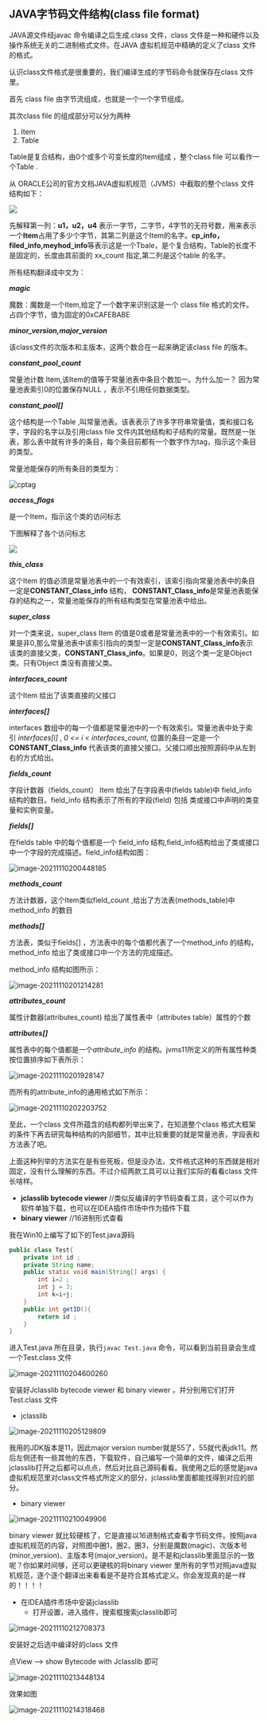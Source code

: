 ## JAVA字节码文件结构(class file format)

JAVA源文件经javac 命令编译之后生成.class 文件，class 文件是一种和硬件以及操作系统无关的二进制格式文件。在JAVA 虚拟机规范中精确的定义了class 文件的格式。

认识class文件格式是很重要的，我们编译生成的字节码命令就保存在class 文件里。

首先 class file 由字节流组成，也就是一个一个字节组成。

其次class file 的组成部分可以分为两种

1. Item
2. Table

Table是复合结构，由0个或多个可变长度的Item组成 ，整个class file 可以看作一个Table .

从 ORACLE公司的官方文档JAVA虚拟机规范（JVMS）中截取的整个class 文件结构如下：

![](E:\Files\LearnNotes\img_src\class_file_stru.png)

先解释第一列：**u1，u2，u4** 表示一字节，二字节，4字节的无符号数，用来表示一个**Item**占用了多少个字节，其第二列是这个Item的名字。**cp_info，filed_info,meyhod_info**等表示这是一个Tbale，是个复合结构，Table的长度不是固定的，长度由其前面的 xx_count 指定,第二列是这个table 的名字。



所有结构翻译成中文为：

***magic***

魔数：魔数是一个Item,给定了一个数字来识别这是一个 class file 格式的文件。占四个字节，值为固定的0xCAFEBABE

***minor_version,major_version***

该class文件的次版本和主版本，这两个数合在一起来确定该class file 的版本。

***constant_pool_count*** 

常量池计数 Item,该Item的值等于常量池表中条目个数加一。为什么加一？ 因为常量池表索引0的位置保存NULL ，表示不引用任何数据类型。

***constant_pool[]***

这个结构是一个Table ,叫常量池表。该表表示了许多字符串常量值，类和接口名字，字段的名字以及引用class file 文件内其他结构和子结构的常量。既然是一张表，那么表中就有许多的条目，每个条目前都有一个数字作为tag，指示这个条目的类型。

常量池能保存的所有条目的类型为：

![cptag](E:\Files\LearnNotes\img_src\constant_pool_tag.png)

***access_flags***

是一个Item，指示这个类的访问标志

下图解释了各个访问标志

![](E:\Files\LearnNotes\img_src\access_flags.png)

***this_class***

这个Item 的值必须是常量池表中的一个有效索引，该索引指向常量池表中的条目一定是**CONSTANT_Class_info** 结构， **CONSTANT_Class_info**是常量池表能保存的结构之一，常量池能保存的所有结构类型在常量池表中给出。

***super_class***

对一个类来说，super_class Item 的值是0或者是常量池表中的一个有效索引。如果是非0,那么常量池表中该索引指向的类型一定是**CONSTANT_Class_info**表示该类的直接父类，**CONSTANT_Class_info**。如果是0，则这个类一定是Object类。只有Object 类没有直接父类。

***interfaces_count***

这个Item 给出了该类直接的父接口

***interfaces[]***

interfaces 数组中的每一个值都是常量池中的一个有效索引。常量池表中处于索引 *interfaces[i]* , *0 <= i < interfaces_count*,  位置的条目一定是一个**CONSTANT_Class_info** 代表该类的直接父接口。父接口顺出按照源码中从左到右的方式给出。

***fields_count***

字段计数器（fields_count） Item 给出了在字段表中(fields table)中 field_info 结构的数目。field_info 结构表示了所有的字段(field) 包括 类或接口中声明的类变量和实例变量。

***fields[]***

在fields table 中的每个值都是一个 field_info 结构,field_info结构给出了类或接口中一个字段的完成描述。field_info结构如图：

![image-20211110200448185](E:\Files\LearnNotes\img_src\fields_info_stru.png)

***methods_count***

方法计数器，这个Item类似field_count  ,给出了方法表(methods_table)中method_info 的数目

***methods[]***

方法表，类似于fields[] ，方法表中的每个值都代表了一个method_info 的结构，method_info 给出了类或接口中一个方法的完成描述。

method_info 结构如图所示：

![image-20211110201214281](E:\Files\LearnNotes\img_src\method_info_stru.png)

***attributes_count***

属性计数器(attributes_count) 给出了属性表中（attributes table）属性的个数

***attributes[]***

属性表中的每个值都是一个*attribute_info* 的结构。jvms11所定义的所有属性种类按位置排序如下表所示： 

![image-20211110201928147](E:\Files\LearnNotes\img_src\attributes_kind.png)

而所有的attribute_info的通用格式如下所示：

![image-20211110202203752](E:\Files\LearnNotes\img_src\attribute_info_stru.png)

至此，一个class 文件所蕴含的结构都列举出来了，在知道整个class 格式大框架的条件下再去研究每种结构的内部细节，其中比较重要的就是常量池表，字段表和方法表了吧。

上面这种列举的方法实在是有些死板，但是没办法，文件格式这种的东西就是相对固定，没有什么理解的东西。不过介绍两款工具可以让我们实际的看看class 文件长啥样。

- **jclasslib bytecode viewer**    //类似反编译的字节码查看工具，这个可以作为软件单独下载，也可以在IDEA插件市场中作为插件下载
- **binary viewer**   //16进制形式查看

我在Win10上编写了如下的Test.java源码

```java
public class Test{
	private int id ;
	private String name;
	public static void main(String[] args) {
		int i=2 ;
		int j = 3;
		int k=i+j;	
	}
	public int getID(){
		return id ;
	}
}
```

进入Test.java 所在目录，执行`javac Test.java` 命令，可以看到当前目录会生成一个Test.class 文件

![image-20211110204600260](E:\Files\LearnNotes\img_src\TestForJclasslib.png)

安装好Jclasslib bytecode viewer 和 binary viewer ，并分别用它们打开 Test.class 文件

- jclasslib

![image-20211110205129809](E:\Files\LearnNotes\img_src\jclasslibOpenTest.png)

我用的JDK版本是11，因此major version number就是55了，55就代表jdk11。然后左侧还有一些其他的东西，下载软件，自己编写一个简单的文件，编译之后用jclasslib打开之后都可以点点，然后对比自己源码看看。我使用之后的感觉是java 虚拟机规范里对class文件格式所定义的部分，jclasslib里面都能找得到对应的部分。

- binary viewer

![image-20211110210049906](E:\Files\LearnNotes\img_src\binaryviewerOpenTest6.png)



binary viewer 就比较硬核了，它是直接以16进制格式查看字节码文件。按照java 虚拟机规范的内容，对照图中圈1，圈2，圈3，分别是魔数(magic)、次版本号(minor_version)、主版本号(major_version)。是不是和jclasslib里面显示的一致呢？你如果时间够，还可以更硬核的将binary viewer 里所有的字节对照java虚拟机规范，逐个逐个翻译出来看看是不是符合其格式定义。你会发现真的是一样的！！！！



- 在IDEA插件市场中安装jclasslib
  - 打开设置，进入插件，搜索框搜索jclasslib即可

![image-20211110212708373](E:\Files\LearnNotes\img_src\ideaJclasslibInstall.png)

安装好之后选中编译好的class 文件

点View --> show Bytecode with Jclasslib 即可

![image-20211110213448134](E:\Files\LearnNotes\img_src\222.png)

效果如图

![image-20211110214318468](E:\Files\LearnNotes\img_src\333.png)
